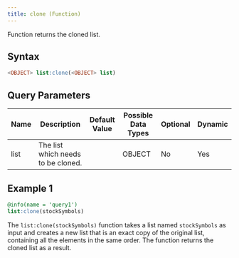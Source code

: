 ```yaml
---
title: clone (Function)
---
```


Function returns the cloned list.

## Syntax

```sql
<OBJECT> list:clone(<OBJECT> list)
```

## Query Parameters

| Name | Description | Default Value | Possible Data Types | Optional | Dynamic |
|------|-------------|---------------|---------------------|----------|---------|
| list | The list which needs to be cloned. |               | OBJECT  | No  | Yes |

## Example 1

```sql
@info(name = 'query1')
list:clone(stockSymbols)
```

The `list:clone(stockSymbols)` function takes a list named `stockSymbols` as input and creates a new list that is an exact copy of the original list, containing all the elements in the same order. The function returns the cloned list as a result.

